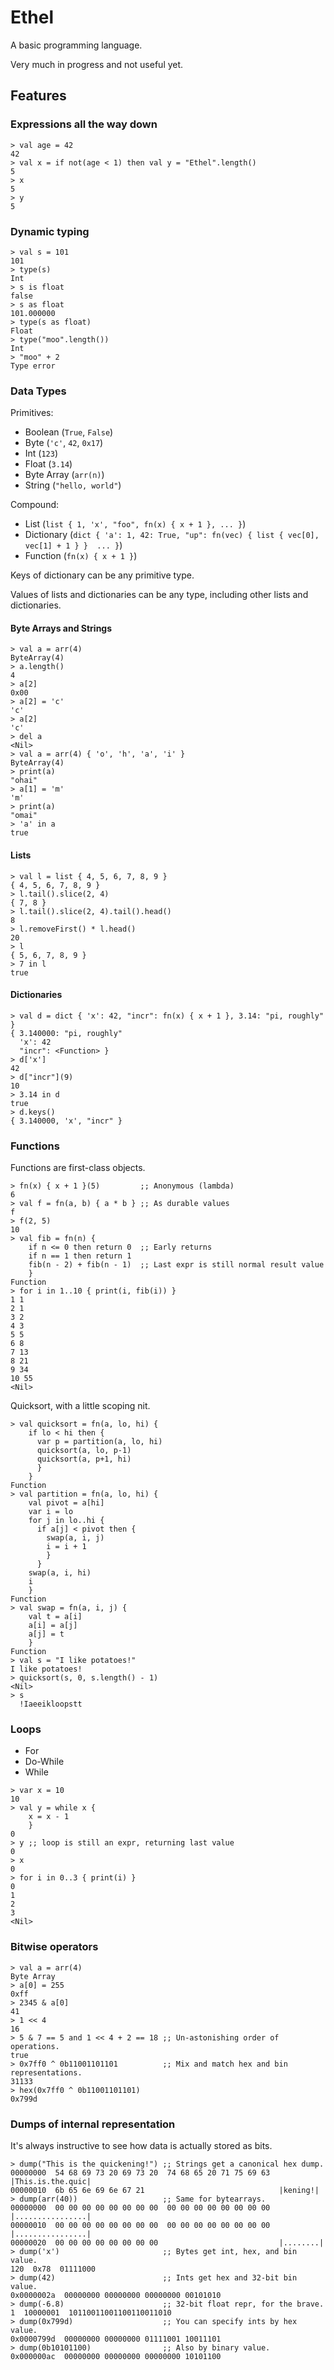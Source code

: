 # Ethel

A basic programming language.

Very much in progress and not useful yet.

## Features

### Expressions all the way down

```
> val age = 42
42
> val x = if not(age < 1) then val y = "Ethel".length()
5
> x
5
> y
5
```

### Dynamic typing

```
> val s = 101
101
> type(s)
Int
> s is float
false
> s as float
101.000000
> type(s as float)
Float
> type("moo".length())
Int
> "moo" + 2
Type error
```

### Data Types

Primitives:
- Boolean (`True`, `False`)
- Byte (`'c'`, `42`, `0x17`)
- Int (`123`)
- Float (`3.14`)
- Byte Array (`arr(n)`)
- String (`"hello, world"`)

Compound:
- List (`list { 1, 'x', "foo", fn(x) { x + 1 }, ... }`)
- Dictionary (`dict { 'a': 1, 42: True, "up": fn(vec) { list { vec[0], vec[1] + 1 } }  ... }`)
- Function (`fn(x) { x + 1 }`)

Keys of dictionary can be any primitive type.

Values of lists and dictionaries can be any type, including other lists and dictionaries.

#### Byte Arrays and Strings

```
> val a = arr(4)
ByteArray(4)
> a.length()
4
> a[2]
0x00
> a[2] = 'c'
'c'
> a[2]
'c'
> del a
<Nil>
> val a = arr(4) { 'o', 'h', 'a', 'i' }
ByteArray(4)
> print(a)
"ohai"
> a[1] = 'm'
'm'
> print(a)
"omai"
> 'a' in a
true
```

#### Lists

```
> val l = list { 4, 5, 6, 7, 8, 9 }
{ 4, 5, 6, 7, 8, 9 }
> l.tail().slice(2, 4)
{ 7, 8 }
> l.tail().slice(2, 4).tail().head()
8
> l.removeFirst() * l.head()
20
> l
{ 5, 6, 7, 8, 9 }
> 7 in l
true
```

#### Dictionaries

```
> val d = dict { 'x': 42, "incr": fn(x) { x + 1 }, 3.14: "pi, roughly" }
{ 3.140000: "pi, roughly"
  'x': 42
  "incr": <Function> }
> d['x']
42
> d["incr"](9)
10
> 3.14 in d
true
> d.keys()
{ 3.140000, 'x', "incr" }
```

### Functions

Functions are first-class objects.

```
> fn(x) { x + 1 }(5)         ;; Anonymous (lambda)
6
> val f = fn(a, b) { a * b } ;; As durable values
f
> f(2, 5)
10
> val fib = fn(n) {
    if n <= 0 then return 0  ;; Early returns
    if n == 1 then return 1
    fib(n - 2) + fib(n - 1)  ;; Last expr is still normal result value
    }
Function
> for i in 1..10 { print(i, fib(i)) }
1 1
2 1
3 2
4 3
5 5
6 8
7 13
8 21
9 34
10 55
<Nil>
```

Quicksort, with a little scoping nit.

```
> val quicksort = fn(a, lo, hi) {
    if lo < hi then {
      var p = partition(a, lo, hi)
      quicksort(a, lo, p-1)
      quicksort(a, p+1, hi)
      }
    }
Function
> val partition = fn(a, lo, hi) {
    val pivot = a[hi]
    var i = lo
    for j in lo..hi {
      if a[j] < pivot then {
        swap(a, i, j)
        i = i + 1
        }
      }
    swap(a, i, hi)
    i
    }
Function
> val swap = fn(a, i, j) {
    val t = a[i]
    a[i] = a[j]
    a[j] = t
    }
Function
> val s = "I like potatoes!"
I like potatoes!
> quicksort(s, 0, s.length() - 1)
<Nil>
> s
  !Iaeeikloopstt
```

### Loops

- For
- Do-While
- While

```
> var x = 10
10
> val y = while x {
    x = x - 1
    }
0
> y ;; loop is still an expr, returning last value
0
> x
0
> for i in 0..3 { print(i) }
0
1
2
3
<Nil>
```

### Bitwise operators

```
> val a = arr(4)
Byte Array
> a[0] = 255
0xff
> 2345 & a[0]
41
> 1 << 4
16
> 5 & 7 == 5 and 1 << 4 + 2 == 18 ;; Un-astonishing order of operations.
true
> 0x7ff0 ^ 0b11001101101          ;; Mix and match hex and bin representations.
31133
> hex(0x7ff0 ^ 0b11001101101)
0x799d
```

### Dumps of internal representation

It's always instructive to see how data is actually stored as bits.

```
> dump("This is the quickening!") ;; Strings get a canonical hex dump.
00000000  54 68 69 73 20 69 73 20  74 68 65 20 71 75 69 63  |This.is.the.quic|
00000010  6b 65 6e 69 6e 67 21                              |kening!|
> dump(arr(40))                   ;; Same for bytearrays.
00000000  00 00 00 00 00 00 00 00  00 00 00 00 00 00 00 00  |................|
00000010  00 00 00 00 00 00 00 00  00 00 00 00 00 00 00 00  |................|
00000020  00 00 00 00 00 00 00 00                           |........|
> dump('x')                       ;; Bytes get int, hex, and bin value.
120  0x78  01111000
> dump(42)                        ;; Ints get hex and 32-bit bin value.
0x0000002a  00000000 00000000 00000000 00101010
> dump(-6.8)                      ;; 32-bit float repr, for the brave.
1  10000001  10110011001100110011010
> dump(0x799d)                    ;; You can specify ints by hex value.
0x0000799d  00000000 00000000 01111001 10011101
> dump(0b10101100)                ;; Also by binary value.
0x000000ac  00000000 00000000 00000000 10101100
```


